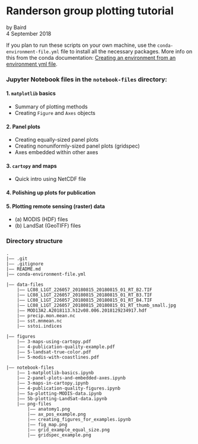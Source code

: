 # Randerson group plotting tutorial

by Baird  
4 September 2018

If you plan to run these scripts on your own machine, use the `conda-environment-file.yml` file to install all the necessary packages.  More info on this from the conda documentation:  [Creating an environment from an environment yml file](https://conda.io/docs/user-guide/tasks/manage-environments.html#creating-an-environment-from-an-environment-yml-file).

### Jupyter Notebook files in the `notebook-files` directory:

#### 1. ```matplotlib``` basics
  * Summary of plotting methods
  * Creating ```Figure``` and ```Axes``` objects

#### 2. Panel plots
  * Creating equally-sized panel plots
  * Creating nonuniformly-sized panel plots (gridspec)
  * Axes embedded within other axes

#### 3. ```cartopy``` and maps
  * Quick intro using NetCDF file

#### 4. Polishing up plots for publication

#### 5. Plotting remote sensing (raster) data
  * (a) MODIS (HDF) files
  * (b) LandSat (GeoTIFF) files

### Directory structure

```
.
|—— .git
|—— .gitignore
|—— README.md
|—— conda-environment-file.yml

|—— data-files
    |—— LC08_L1GT_226057_20180815_20180815_01_RT_B2.TIF
    |—— LC08_L1GT_226057_20180815_20180815_01_RT_B3.TIF
    |—— LC08_L1GT_226057_20180815_20180815_01_RT_B4.TIF
    |—— LC08_L1GT_226057_20180815_20180815_01_RT_thumb_small.jpg
    |—— MOD13A2.A2018113.h12v08.006.2018129234917.hdf
    |—— precip.mon.mean.nc
    |—— sst.mnmean.nc
    |—— sstoi.indices

|—— figures
    |—— 3-maps-using-cartopy.pdf
    |—— 4-publication-quality-example.pdf
    |—— 5-landsat-true-color.pdf
    |—— 5-modis-with-coastlines.pdf

|—— notebook-files
    |—— 1-matplotlib-basics.ipynb
    |—— 2-panel-plots-and-embedded-axes.ipynb
    |—— 3-maps-in-cartopy.ipynb
    |—— 4-publication-quality-figures.ipynb
    |—— 5a-plotting-MODIS-data.ipynb
    |—— 5b-plotting-LandSat-data.ipynb
    |—— png-files
        |—— anatomy1.png
        |—— ax_pos_example.png
        |—— creating_figures_for_examples.ipynb
        |—— fig_map.png
        |—— grid_example_equal_size.png
        |—— gridspec_example.png
```
